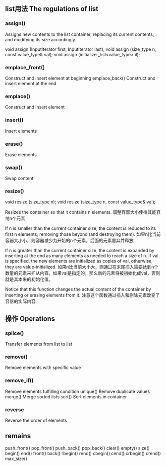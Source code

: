 ## list用法 The regulations of list

### assign() 

Assigns new contents to the list container, replacing its current contents, and modifying its size accordingly.

void assign (InputIterator first, InputIterator last);
void assign (size_type n, const value_type& val);
void assign (initializer_list\<value_type\> il);

### emplace_front()

Construct and insert element at beginning
emplace_back()
Construct and insert element at the end

### emplace()

Construct and insert element

### insert()

Insert elements

### erase() 

Erase elements

### swap()

Swap content

### resize()

void resize (size_type n);
void resize (size_type n, const value_type& val);

Resizes the container so that it contains n elements.
调整容器大小使得其能容纳n个元素

If n is smaller than the current container size, the content is reduced to its first n elements, removing those beyond (and destroying them).
如果n比当前容器大小小，则容器减少为开始的n个元素，后面的元素舍弃并释放

If n is greater than the current container size, the content is expanded by inserting at the end as many elements as needed to reach a size of n. If val is specified, the new elements are initialized as copies of val, otherwise, they are value-initialized.
如果n比当前大小大，则通过在末尾插入需要达到n个数量的元素来扩从内容。如果val是指定的，那么新的元素将被初始化成val，否则就是其本来的初始化值。

Notice that this function changes the actual content of the container by inserting or erasing elements from it.
注意这个函数通过插入和删除元素改变了容器的实际内容

## 操作 Operations

### splice()

Transfer elements from list to list

### remove()

Remove elements with specific value

### remove_if()

Remove elements fulfilling condition
unique()
Remove duplicate values
merge()
Merge sorted lists
sort()
Sort elements in container

### reverse

Reverse the order of elements

## remains

push_front()
pop_front()
push_back()
pop_back()
clear()
empty()
size()
begin()
end()
front()
back()
rbegin()
rend()
cbegin()
cend()
crbegin()
crend()
max_size()